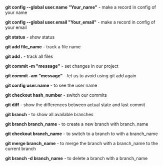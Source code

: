 **git config --global user.name "Your_name"** - make a record in config of your name

**git config --global user.email "Your_email"** - make a record in config of your email

**git status** - show status

**git add file_name** - track a file name

**git add .** - track all files

**git commit -m "message"** - set changes in our project

**git commit -am "message"** - let us to avoid using git add again

**git config user.name** - to see the user name

**git checkout hash_number** - switch our commits

**git diff** - show the differences between actual state and last commit

**git branch** - to show all available branches

**git branch branch_name** - to create a new branch with branch_name

**git checkout branch_name** - to switch to a branch to with a branch_name

**git merge branch_name** - to merge the branch with a branch_name to the current branch

**git branch -d branch_name** - to delete a branch with a branch_name
